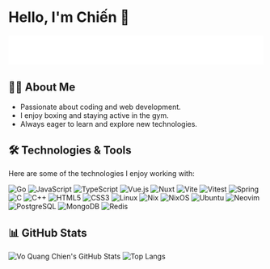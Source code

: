 # Hello, I'm Chiến 👋

![](./typing-text.svg)

## 👨‍💻 About Me

- Passionate about coding and web development.
- I enjoy boxing and staying active in the gym.
- Always eager to learn and explore new technologies.

## 🛠️ Technologies & Tools

Here are some of the technologies I enjoy working with:

![Go](https://img.shields.io/badge/Go-00ADD8?style=for-the-badge&logo=go&logoColor=black)
![JavaScript](https://img.shields.io/badge/JavaScript-F7DF1E?style=for-the-badge&logo=javascript&logoColor=black)
![TypeScript](https://img.shields.io/badge/TypeScript-3178C6?style=for-the-badge&logo=typescript&logoColor=black)
![Vue.js](https://img.shields.io/badge/Vue.js-4FC08D?style=for-the-badge&logo=vue.js&logoColor=black)
![Nuxt](https://img.shields.io/badge/Nuxt-00C58E?style=for-the-badge&logo=nuxt.js&logoColor=black)
![Vite](https://img.shields.io/badge/Vite-646CFF?style=for-the-badge&logo=vite&logoColor=black)
![Vitest](https://img.shields.io/badge/Vitest-6E9F18?style=for-the-badge&logo=vitest&logoColor=black)
![Spring](https://img.shields.io/badge/Spring-6DB33F?style=for-the-badge&logo=spring&logoColor=black)
![C](https://img.shields.io/badge/C-A8B9CC?style=for-the-badge&logo=c&logoColor=black)
![C++](https://img.shields.io/badge/C++-00599C?style=for-the-badge&logo=cplusplus&logoColor=black)
![HTML5](https://img.shields.io/badge/HTML5-E34F26?style=for-the-badge&logo=html5&logoColor=black)
![CSS3](https://img.shields.io/badge/CSS3-1572B6?style=for-the-badge&logo=css3&logoColor=black)
![Linux](https://img.shields.io/badge/Linux-FCC624?style=for-the-badge&logo=linux&logoColor=black)
![Nix](https://img.shields.io/badge/Nix-5277C3?style=for-the-badge&logo=nixos&logoColor=black)
![NixOS](https://img.shields.io/badge/NixOS-5277C3?style=for-the-badge&logo=nixos&logoColor=black)
![Ubuntu](https://img.shields.io/badge/Ubuntu-E95420?style=for-the-badge&logo=ubuntu&logoColor=black)
![Neovim](https://img.shields.io/badge/Neovim-57A143?style=for-the-badge&logo=neovim&logoColor=black)
![PostgreSQL](https://img.shields.io/badge/PostgreSQL-4169E1?style=for-the-badge&logo=postgresql&logoColor=black)
![MongoDB](https://img.shields.io/badge/MongoDB-47A248?style=for-the-badge&logo=mongodb&logoColor=black)
![Redis](https://img.shields.io/badge/Redis-DC382D?style=for-the-badge&logo=redis&logoColor=black)

## 📊 GitHub Stats

![Vo Quang Chien's GitHub Stats](https://github-readme-stats.vercel.app/api?username=2giosangmitom&show_icons=true&theme=radical&hide_border=true)
![Top Langs](https://github-readme-stats.vercel.app/api/top-langs/?username=2giosangmitom&layout=compact&langs_count=20&theme=radical&hide_border=true)
